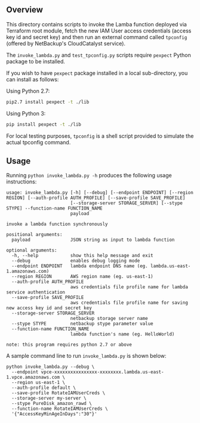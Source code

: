 ## Overview

This directory contains scripts to invoke the Lamba function deployed via Terraform root module, fetch 
the new IAM User access credentials (access key id and secret key) and then run an external command 
called `tpconfig` (offered by NetBackup's CloudCatalyst service). 

The `invoke_lambda.py` and `test_tpconfig.py` scripts require `pexpect` Python package to be installed. 

If you wish to have `pexpect` package installed in a local sub-directory, you can install as follows: 

Using Python 2.7: 
```bash
pip2.7 install pexpect -t ./lib
```

Using Python 3: 
```bash
pip install pexpect -t ./lib
```

For local testing purposes, `tpconfig` is a shell script provided to simulate the actual tpconfig command. 

## Usage

Running `python invoke_lambda.py -h` produces the following usage instructions: 

```
usage: invoke_lambda.py [-h] [--debug] [--endpoint ENDPOINT] [--region REGION] [--auth-profile AUTH_PROFILE] [--save-profile SAVE_PROFILE]
                        [--storage-server STORAGE_SERVER] [--stype STYPE] --function-name FUNCTION_NAME
                        payload

invoke a lambda function synchronously

positional arguments:
  payload               JSON string as input to lambda function

optional arguments:
  -h, --help            show this help message and exit
  --debug               enables debug logging mode
  --endpoint ENDPOINT   lambda endpoint DNS name (eg. lambda.us-east-1.amazonaws.com)
  --region REGION       AWS region name (eg. us-east-1)
  --auth-profile AUTH_PROFILE
                        aws credentials file profile name for lambda service authentication
  --save-profile SAVE_PROFILE
                        aws credentials file profile name for saving new access key id and secret key
  --storage-server STORAGE_SERVER
                        netbackup storage server name
  --stype STYPE         netbackup stype parameter value
  --function-name FUNCTION_NAME
                        lambda function's name (eg. HelloWorld)

note: this program requires python 2.7 or above
```

A sample command line to run `invoke_lambda.py` is shown below: 

```shell
python invoke_lambda.py --debug \
  --endpoint vpce-xxxxxxxxxxxxxxxx-xxxxxxxx.lambda.us-east-1.vpce.amazonaws.com \
  --region us-east-1 \
  --auth-profile default \
  --save-profile RotateIAMUserCreds \
  --storage-server my-server \
  --stype PureDisk_amazon_rawd \
  --function-name RotateIAMUserCreds \
  '{"AccessKeyMinAgeInDays":"30"}' 
```

